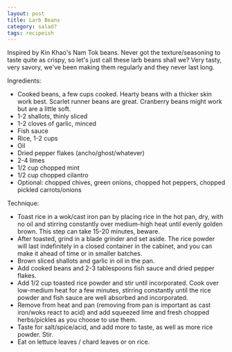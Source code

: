 ```yaml
---
layout: post
title: Larb Beans
category: salad?
tags: recipeish
---
```


Inspired by Kin Khao's Nam Tok beans. Never got the texture/seasoning to taste quite as crispy, so let's just call these larb beans shall we? Very tasty, very savory, we've been making them regularly and they never last long.

Ingredients:
* Cooked beans, a few cups cooked. Hearty beans with a thicker skin work best. Scarlet runner beans are great. Cranberry beans might work but are a little soft. 
* 1-2 shallots, thinly sliced
* 1-2 cloves of garlic, minced
* Fish sauce
* Rice, 1-2 cups
* Oil
* Dried pepper flakes (ancho/ghost/whatever)
* 2-4 limes
* 1/2 cup chopped mint
* 1/2 cup chopped cilantro
* Optional: chopped chives, green onions, chopped hot peppers, chopped pickled carrots/onions

Technique:
* Toast rice in a wok/cast iron pan by placing rice in the hot pan, dry, with no oil and stirring constantly over medium-high heat until evenly golden brown. This step can take 15-20 minutes, beware.
* After toasted, grind in a blade grinder and set aside. The rice powder will last indefinitely in a closed container in the cabinet, and you can make it ahead of time or in smaller batches.
* Brown sliced shallots and garlic in oil in the pan.
* Add cooked beans and 2-3 tablespoons fish sauce and dried pepper flakes.
* Add 1/2 cup toasted rice powder and stir until incorporated. Cook over low-medium heat for a few minutes, stirring constantly until the rice powder and fish sauce are well absorbed and incorporated.
* Remove from heat and pan (removing from pan is important as cast iron/woks react to acid) and add squeezed lime and fresh chopped herbs/pickles as you choose to use them.
* Taste for salt/spice/acid, and add more to taste, as well as more rice powder. Stir.
* Eat on lettuce leaves / chard leaves or on rice.
